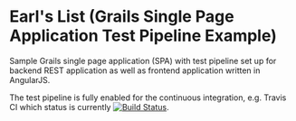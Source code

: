 Earl's List (Grails Single Page Application Test Pipeline Example)
==========

Sample Grails single page application (SPA) with test pipeline set up for backend REST application 
as well as frontend application written in AngularJS.

The test pipeline is fully enabled for the continuous integration, e.g. Travis CI which status is currently [![Build Status](https://travis-ci.org/musketyr/earls-list.svg?branch=master)](https://travis-ci.org/musketyr/earls-list).
